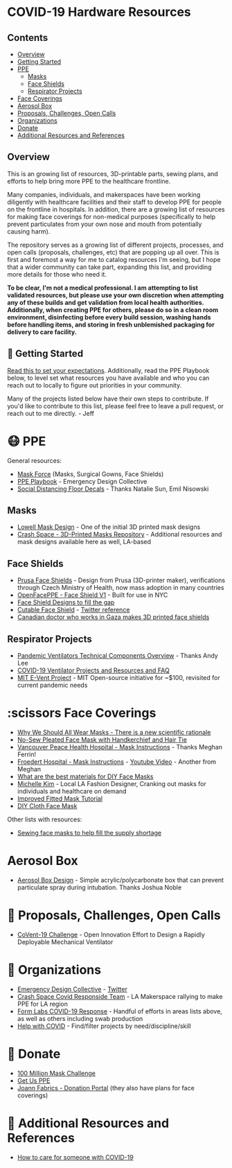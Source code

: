 # COVID-19 Hardware Resources

## Contents

- [Overview](#overview)
- [Getting Started](#getting-started)
- [PPE](#ppe)
  - [Masks](#masks)
  - [Face Shields](#face-shields)
  - [Respirator Projects](#respirator-projects)
- [Face Coverings](#face-coverings)
- [Aerosol Box](#aerosol-box)
- [Proposals, Challenges, Open Calls](#proposals-challenges-open-calls)
- [Organizations](#organizations)
- [Donate](#donate)
- [Additional Resources and References](#additional-resources-and-references)

## Overview

This is an growing list of resources, 3D-printable parts, sewing plans, and efforts to help bring more PPE to the healthcare frontline.

Many companies, individuals, and makerspaces have been working diligently with healthcare facilities and their staff to develop PPE for people on the frontline in hospitals. In addition, there are a growing list of resources for making face coverings for non-medical purposes (specifically to help prevent particulates from your own nose and mouth from potentially causing harm).

The repository serves as a growing list of different projects, processes, and open calls (proposals, challenges, etc) that are popping up all over. This is first and foremost a way for me to catalog resources I'm seeing, but I hope that a wider community can take part, expanding this list, and providing more details for those who need it.

**To be clear, I'm not a medical professional. I am attempting to list validated resources, but please use your own discretion when attempting any of these builds and get validation from local health authorities. Additionally, when creating PPE for others, please do so in a clean room environment, disinfecting before every build session, washing hands before handling items, and storing in fresh unblemished packaging for delivery to care facility.**

## :hammer: Getting Started

[Read this to set your expectations](https://onezero.medium.com/how-to-use-your-3d-printer-to-help-fight-the-coronavirus-f93edf279792). Additionally, read the PPE Playbook below, to level set what resources you have available and who you can reach out to locally to figure out priorities in your community.

Many of the projects listed below have their own steps to contribute. If you'd like to contribute to this list, please feel free to leave a pull request, or reach out to me directly. - Jeff

# :mask: PPE

General resources:
- [Mask Force](https://maskforce.org/) (Masks, Surgical Gowns, Face Shields)
- [PPE Playbook](https://drive.google.com/drive/u/0/folders/1Uli1YlODD5BzYY9Dy3mcdZcC9vQlV6Fn) - Emergency Design Collective
- [Social Distancing Floor Decals](https://www.dropbox.com/s/qms3awnrm5zbej9/ENG_FLOORSTICKER_100CMx100CM.pdf?dl=0) - Thanks Natalie Sun, Emil Nisowski

## Masks

- [Lowell Mask Design](https://lowellmakes.com/3d-printed-masks/) - One of the initial 3D printed mask designs
- [Crash Space - 3D-Printed Masks Repository](https://github.com/CRASHSpace/COVID-19-3dprints/) - Additional resources and mask designs available here as well, LA-based

## Face Shields

- [Prusa Face Shields](https://www.prusaprinters.org/prints/25857-protective-face-shield-rc1) - Design from Prusa (3D-printer maker), verifications through Czech Ministry of Health, now mass adoption in many countries
- [OpenFacePPE - Face Shield V1](https://open-face-ppe.now.sh/) - Built for use in NYC
- [Face Shield Designs to fill the gap](https://www.delve.com/insights/face-shield-designs-to-fill-the-gap)
- [Cutable Face Shield](https://drive.google.com/file/d/1fUDOc13uTk8e4U56UphDj7uT9XeA4A-F/view) - [Twitter reference](https://twitter.com/SeamusBlackley/status/1242512863819792385)
- [Canadian doctor who works in Gaza makes 3D printed face shields](https://www.cbc.ca/radio/asithappens/as-it-happens-thursday-edition-1.5502954/canadian-doctor-who-works-in-gaza-3d-prints-face-shields-for-covid-19-pandemic-1.5502964?fbclid=IwAR0EEyEQ_Tt0OZX1FI0_yXlIs3MkRT70vPwaX9r2DDEf8N6Jn7houbkw4fw)

## Respirator Projects

- [Pandemic Ventilators Technical Components Overview](https://docs.google.com/document/d/1hAxSfdFFvqBNBsYqZE3etdbulUlksM9-g6kab-SWmpI/edit#heading=h.nkjvdflw86mn) - Thanks Andy Lee
- [COVID-19 Ventilator Projects and Resources and FAQ](https://github.com/PubInv/covid19-vent-list)
- [MIT E-Vent Project](https://medium.com/extremetech-access/mit-develops-cheap-open-source-ventilator-for-coronavirus-treatment-ebc7bf6c16a0) - MIT Open-source initiative for ~$100, revisited for current pandemic needs

# :scissors Face Coverings

- [Why We Should All Wear Masks - There is a new scientific rationale](https://medium.com/@Cancerwarrior/covid-19-why-we-should-all-wear-masks-there-is-new-scientific-rationale-280e08ceee71)
- [No-Sew Pleated Face Mask with Handkerchief and Hair Tie](http://blog.japanesecreations.com/no-sew-face-mask-with-handkerchief-and-hair-tie?fbclid=IwAR0mie9o318EcE9zG2eA39M_sOHxh5l2T9B1IMl-Oal0MdCnv0ZaNgzOSHc)
- [Vancouver Peace Health Hospital - Mask Instructions](https://www.peacehealth.org/sites/default/files/peacehealth_instructions_community_mask_3.25.20_1.pdf) - Thanks Meghan Ferrin!
- [Froedert Hospital - Mask Instructions](https://drive.google.com/file/d/1CsS76c0GMVewVWdM6qc_yYoz6mNsfIg-/view) - [Youtube Video](https://www.youtube.com/watch?v=f1Jz0d50D74&feature=youtu.be) - Another from Meghan
- [What are the best materials for DIY Face Masks](https://smartairfilters.com/en/blog/best-materials-make-diy-face-mask-virus/)
- [Michelle Kim](https://www.instagram.com/p/B-gCNGUBTxo/) - Local LA Fashion Designer, Cranking out masks for individuals and healthcare on demand
- [Improved Fitted Mask Tutorial](https://imgur.com/gallery/CifCggl)
- [DIY Cloth Face Mask](https://www.instructables.com/id/DIY-Cloth-Face-Mask/)

Other lists with resources:
- [Sewing face masks to help fill the supply shortage](https://docs.google.com/document/d/1bWtAsQmpXtcMnUK922y3FGd_4yQJ0cs6z7kryhKg8_E/edit#heading=h.44xs1soex7hg)

# Aerosol Box

- [Aerosol Box Design](https://sites.google.com/view/aerosolbox/design) - Simple acrylic/polycarbonate box that can prevent particulate spray during intubation. Thanks Joshua Noble

#  :mega: Proposals, Challenges, Open Calls

- [CoVent-19 Challenge](https://www.coventchallenge.com/) - Open Innovation Effort to Design a Rapidly Deployable Mechanical Ventilator

# :blue_book: Organizations

- [Emergency Design Collective](https://emergencydesigncollective.com/) - [Twitter](https://twitter.com/EmergDesign)
- [Crash Space Covid Responside Team](https://blog.crashspace.org/covid/) - LA Makerspace rallying to make PPE for LA region
- [Form Labs COVID-19 Response](https://formlabs.com/covid-19-response/) - Handful of efforts in areas lists above, as well as others including swab production
- [Help with COVID](https://helpwithcovid.com/) - Find/filter projects by need/discipline/skill

# :money_with_wings: Donate 

- [100 Million Mask Challenge](https://www.providence.org/lp/100m-masks)
- [Get Us PPE](https://getusppe.org/states/)
- [Joann Fabrics - Donation Portal](https://www.joann.com/make-to-give-response/) (they also have plans for face coverings)


# :bookmark_tabs: Additional Resources and References

- [How to care for someone with COVID-19](https://www.latimes.com/california/story/2020-03-25/how-to-care-for-someone-with-covid-19)
